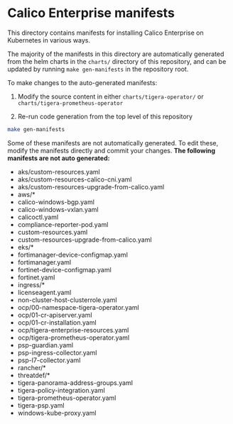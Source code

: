 # Calico Enterprise manifests

This directory contains manifests for installing Calico Enterprise on Kubernetes in various ways.

The majority of the manifests in this directory are automatically generated from the helm charts
in the `charts/` directory of this repository, and can be updated by running `make gen-manifests`
in the repository root.

To make changes to the auto-generated manifests:

1. Modify the source content in either `charts/tigera-operator/` or `charts/tigera-prometheus-operator`

2. Re-run code generation from the top level of this repository

```bash
make gen-manifests
```

Some of these manifests are not automatically generated. To edit these, modify the manifests directly and
commit your changes. **The following manifests are not auto generated:**

- aks/custom-resources.yaml
- aks/custom-resources-calico-cni.yaml
- aks/custom-resources-upgrade-from-calico.yaml
- aws/*
- calico-windows-bgp.yaml
- calico-windows-vxlan.yaml
- calicoctl.yaml
- compliance-reporter-pod.yaml
- custom-resources.yaml
- custom-resources-upgrade-from-calico.yaml
- eks/*
- fortimanager-device-configmap.yaml
- fortimanager.yaml
- fortinet-device-configmap.yaml
- fortinet.yaml
- ingress/*
- licenseagent.yaml
- non-cluster-host-clusterrole.yaml
- ocp/00-namespace-tigera-operator.yaml
- ocp/01-cr-apiserver.yaml
- ocp/01-cr-installation.yaml
- ocp/tigera-enterprise-resources.yaml
- ocp/tigera-prometheus-operator.yaml
- psp-guardian.yaml
- psp-ingress-collector.yaml
- psp-l7-collector.yaml
- rancher/*
- threatdef/*
- tigera-panorama-address-groups.yaml
- tigera-policy-integration.yaml
- tigera-prometheus-operator.yaml
- tigera-psp.yaml
- windows-kube-proxy.yaml
